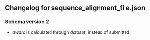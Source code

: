 ## Changelog for sequence_alignment_file.json

### Schema version 2
* *award* is calculated through *dataset*, instead of submitted

